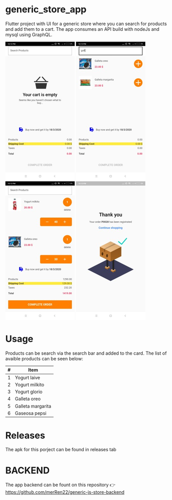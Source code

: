# generic_store_app

Flutter project with UI for a generic store where you can search for products and add them to a cart. The app consumes an API build with nodeJs and mysql using GraphQL.

![alt text](https://raw.githubusercontent.com/merRen22/generic-js-store-app/master/showCase/1.jpg)
![alt text](https://raw.githubusercontent.com/merRen22/generic-js-store-app/master/showCase/2.jpg)
![alt text](https://raw.githubusercontent.com/merRen22/generic-js-store-app/master/showCase/3.jpg)
![alt text](https://raw.githubusercontent.com/merRen22/generic-js-store-app/master/showCase/4.jpg)

# Usage

Products can be search via the search bar and added to the card. The list of avaible products can be seen below:

| # | Item |
| ------------- | ------------- |
| 1  | Yogurt laive  |
| 2  | Yogurt milkito  |
| 3  | Yogurt glorio  |
| 4  | Galleta oreo  |
| 5  | Galleta margarita  |
| 6  | Gaseosa pepsi  |

# Releases

The apk for this porject can be found in releases tab

# BACKEND

The app backend can be fount on this repository
👉
https://github.com/merRen22/generic-js-store-backend
